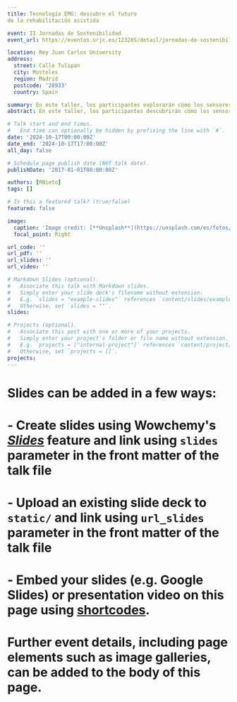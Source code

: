 ```yaml
---
title: Tecnología EMG: descubre el futuro
de la rehabilitación asistida

event: II Jornadas de Sostenibilidad
event_url: https://eventos.urjc.es/123205/detail/jornadas-de-sostenibilidad-escet.html

location: Rey Juan Carlos University
address:
  street: Calle Tulipan
  city: Mostoles
  region: Madrid
  postcode: '28933'
  country: Spain

summary: En este taller, los participantes explorarán cómo los sensores EMG captan la actividad eléctrica muscular y su aplicación en asistentes robóticos para terapias personalizadas, incluyendo una demostración en vivo.
abstract: En este taller, los participantes descubrirán cómo los sensores EMG (Electromiografía) captan la actividad eléctrica de los músculos humanos y su aplicación en asistentes robóticos para terapias de rehabilitación. Se explorarán diversas aplicaciones, destacando el uso de la Inteligencia Artificial para diseñar terapias personalizadas según las necesidades de cada paciente. Además, se llevará a cabo una demostración en vivo del funcionamiento de los sensores EMG y el análisis de las señales capturadas. ¿Te atreves a leer tus músculos y ver cómo responden?

# Talk start and end times.
#   End time can optionally be hidden by prefixing the line with `#`.
date: '2024-10-17T09:00:00Z'
date_end: '2024-10-17T17:00:00Z'
all_day: false

# Schedule page publish date (NOT talk date).
publishDate: '2017-01-01T00:00:00Z'

authors: [RNieto]
tags: []

# Is this a featured talk? (true/false)
featured: false

image:
  caption: 'Image credit: [**Unsplash**](https://unsplash.com/es/fotos/b7C9j6H-daY)'
  focal_point: Right

url_code: ''
url_pdf: ''
url_slides: ''
url_video: ''

# Markdown Slides (optional).
#   Associate this talk with Markdown slides.
#   Simply enter your slide deck's filename without extension.
#   E.g. `slides = "example-slides"` references `content/slides/example-slides.md`.
#   Otherwise, set `slides = ""`.
slides:

# Projects (optional).
#   Associate this post with one or more of your projects.
#   Simply enter your project's folder or file name without extension.
#   E.g. `projects = ["internal-project"]` references `content/project/deep-learning/index.md`.
#   Otherwise, set `projects = []`.
projects:
---
```


# Slides can be added in a few ways:
# 
# - **Create** slides using Wowchemy's [_Slides_](https://wowchemy.com/docs/managing-content/#create-slides) feature and link using `slides` parameter in the front matter of the talk file
# - **Upload** an existing slide deck to `static/` and link using `url_slides` parameter in the front matter of the talk file
# - **Embed** your slides (e.g. Google Slides) or presentation video on this page using [shortcodes](https://wowchemy.com/docs/writing-markdown-latex/).
# 
# Further event details, including page elements such as image galleries, can be added to the body of this page.
